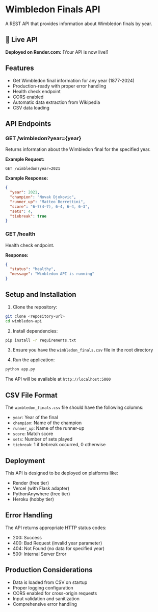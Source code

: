 # Wimbledon Finals API

A REST API that provides information about Wimbledon finals by year.

## 🚀 Live API

**Deployed on Render.com:** [Your API is now live!]

## Features

- Get Wimbledon final information for any year (1877-2024)
- Production-ready with proper error handling
- Health check endpoint
- CORS enabled
- Automatic data extraction from Wikipedia
- CSV data loading

## API Endpoints

### GET /wimbledon?year={year}

Returns information about the Wimbledon final for the specified year.

**Example Request:**
```
GET /wimbledon?year=2021
```

**Example Response:**
```json
{
  "year": 2021,
  "champion": "Novak Djokovic",
  "runner_up": "Matteo Berrettini",
  "score": "6–7(4–7), 6–4, 6–4, 6–3",
  "sets": 4,
  "tiebreak": true
}
```

### GET /health

Health check endpoint.

**Response:**
```json
{
  "status": "healthy",
  "message": "Wimbledon API is running"
}
```

## Setup and Installation

1. Clone the repository:
```bash
git clone <repository-url>
cd wimbledon-api
```

2. Install dependencies:
```bash
pip install -r requirements.txt
```

3. Ensure you have the `wimbledon_finals.csv` file in the root directory

4. Run the application:
```bash
python app.py
```

The API will be available at `http://localhost:5000`

## CSV File Format

The `wimbledon_finals.csv` file should have the following columns:
- `year`: Year of the final
- `champion`: Name of the champion
- `runner_up`: Name of the runner-up
- `score`: Match score
- `sets`: Number of sets played
- `tiebreak`: 1 if tiebreak occurred, 0 otherwise

## Deployment

This API is designed to be deployed on platforms like:
- Render (free tier)
- Vercel (with Flask adapter)
- PythonAnywhere (free tier)
- Heroku (hobby tier)

## Error Handling

The API returns appropriate HTTP status codes:
- 200: Success
- 400: Bad Request (invalid year parameter)
- 404: Not Found (no data for specified year)
- 500: Internal Server Error

## Production Considerations

- Data is loaded from CSV on startup
- Proper logging configuration
- CORS enabled for cross-origin requests
- Input validation and sanitization
- Comprehensive error handling